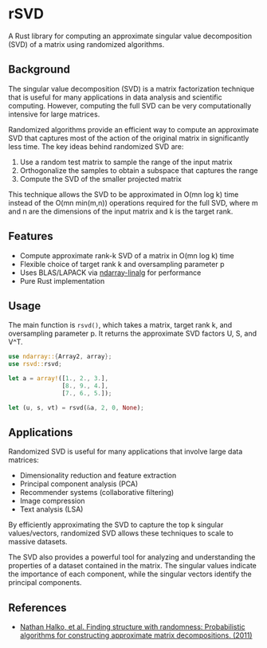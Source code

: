 # rSVD

A Rust library for computing an approximate singular value decomposition (SVD) of a matrix using randomized algorithms.

## Background

The singular value decomposition (SVD) is a matrix factorization technique that is useful for many applications in data analysis and scientific computing. However, computing the full SVD can be very computationally intensive for large matrices.

Randomized algorithms provide an efficient way to compute an approximate SVD that captures most of the action of the original matrix in significantly less time. The key ideas behind randomized SVD are:

1. Use a random test matrix to sample the range of the input matrix
2. Orthogonalize the samples to obtain a subspace that captures the range
3. Compute the SVD of the smaller projected matrix

This technique allows the SVD to be approximated in O(mn log k) time instead of the O(mn min(m,n)) operations required for the full SVD, where m and n are the dimensions of the input matrix and k is the target rank.

## Features

- Compute approximate rank-k SVD of a matrix in O(mn log k) time
- Flexible choice of target rank k and oversampling parameter p
- Uses BLAS/LAPACK via [ndarray-linalg](https://docs.rs/ndarray-linalg) for performance
- Pure Rust implementation

## Usage

The main function is `rsvd()`, which takes a matrix, target rank k, and oversampling parameter p. It returns the approximate SVD factors U, S, and V^T.

```rust
use ndarray::{Array2, array};
use rsvd::rsvd;

let a = array!([1., 2., 3.],
               [8., 9., 4.],
               [7., 6., 5.]);

let (u, s, vt) = rsvd(&a, 2, 0, None);
```

## Applications

Randomized SVD is useful for many applications that involve large data matrices:

- Dimensionality reduction and feature extraction
- Principal component analysis (PCA)
- Recommender systems (collaborative filtering)
- Image compression
- Text analysis (LSA)

By efficiently approximating the SVD to capture the top k singular values/vectors, randomized SVD allows these techniques to scale to massive datasets.

The SVD also provides a powerful tool for analyzing and understanding the properties of a dataset contained in the matrix. The singular values indicate the importance of each component, while the singular vectors identify the principal components.

## References

- [Nathan Halko, et al. Finding structure with randomness: Probabilistic algorithms for constructing approximate matrix decompositions. (2011)](https://arxiv.org/abs/0909.4061)
